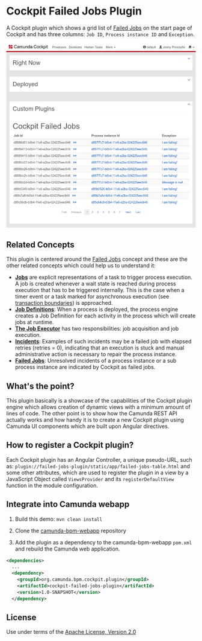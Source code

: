 # Cockpit Failed Jobs Plugin

A Cockpit plugin which shows a grid list of [Failed Jobs][1] on the start page of Cockpit and has three columns: `Job ID`, `Process instance ID` and `Exception`.

![Screenshot](screenshot.png)

## Related Concepts

This plugin is centered around the [Failed Jobs][1] concept and these are the other related concepts which could help us to understand it:

* **[Jobs][2]** are explicit representations of a task to trigger process execution. A job is created whenever a wait state is reached during process execution that has to be triggered internally. This is the case when a timer event or a task marked for asynchronous execution (see [transaction boundaries][5]) is approached.
* **[Job Definitions][2]**: When a process is deployed, the process engine creates a Job Definition for each activity in the process which will create jobs at runtime.
* **[The Job Executor][3]** has two responsibilities: job acquisition and job execution.
* **[Incidents][4]**: Examples of such incidents may be a failed job with elapsed retries (retries = 0), indicating that an execution is stuck and manual administrative action is necessary to repair the process instance.
* **[Failed Jobs][1]**: Unresolved incidents of a process instance or a sub process instance are indicated by Cockpit as failed jobs.


## What's the point?

This plugin basically is a showcase of the capabilities of the Cockpit plugin engine which allows creation of dynamic views with a minimum amount of lines of code. The other point is to show how the Camunda REST API actually works and how handy it is to create a new Cockpit plugin using Camunda UI components which are built upon Angular directives.


## How to register a Cockpit plugin?

Each Cockpit plugin has an Angular Controller, a unique pseudo-URL, such as: `plugin://failed-jobs-plugin/static/app/failed-jobs-table.html` and some other attributes, which are used to register the plugin in a view by a JavaScript Object called `ViewsProvider` and its `registerDefaultView` function in the module configuration.


## Integrate into Camunda webapp

1. Build this demo: `mvn clean install`

2. Clone the [camunda-bpm-webapp][6] repository

3. Add the plugin as a dependency to the camunda-bpm-webapp `pom.xml` and rebuild the Camunda web application.

```xml
<dependencies>
  ...
  <dependency>
    <groupId>org.camunda.bpm.cockpit.plugin</groupId>
    <artifactId>cockpit-failed-jobs-plugin</artifactId>
    <version>1.0-SNAPSHOT</version>
  </dependency>
```

## License

Use under terms of the [Apache License, Version 2.0](http://www.apache.org/licenses/LICENSE-2.0)


[1]: https://docs.camunda.org/manual/latest/webapps/cockpit/bpmn/failed-jobs/
[2]: https://docs.camunda.org/manual/user-guide/process-engine/process-engine-concepts/#jobs-and-job-definitions
[3]: https://docs.camunda.org/manual/user-guide/process-engine/the-job-executor/
[4]: https://docs.camunda.org/manual/user-guide/process-engine/incidents/
[5]: https://docs.camunda.org/manual/user-guide/process-engine/transactions-in-processes/#transaction-boundaries
[6]: https://github.com/camunda/camunda-bpm-webapp
